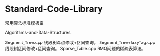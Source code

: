 # Standard-Code-Library
常用算法标准模板库

Algorithms-and-Data-Structures

Segment_Tree.cpp
线段树单点修改+区间查询。
Segment_Tree+lazyTag.cpp
线段树区间修改+区间查询。
Sparse_Table.cpp
RMQ问题的稀疏表算法。
